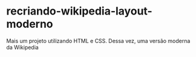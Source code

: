 # recriando-wikipedia-layout-moderno

Mais um projeto utilizando HTML e CSS. Dessa vez, uma versão moderna da Wikipedia 
